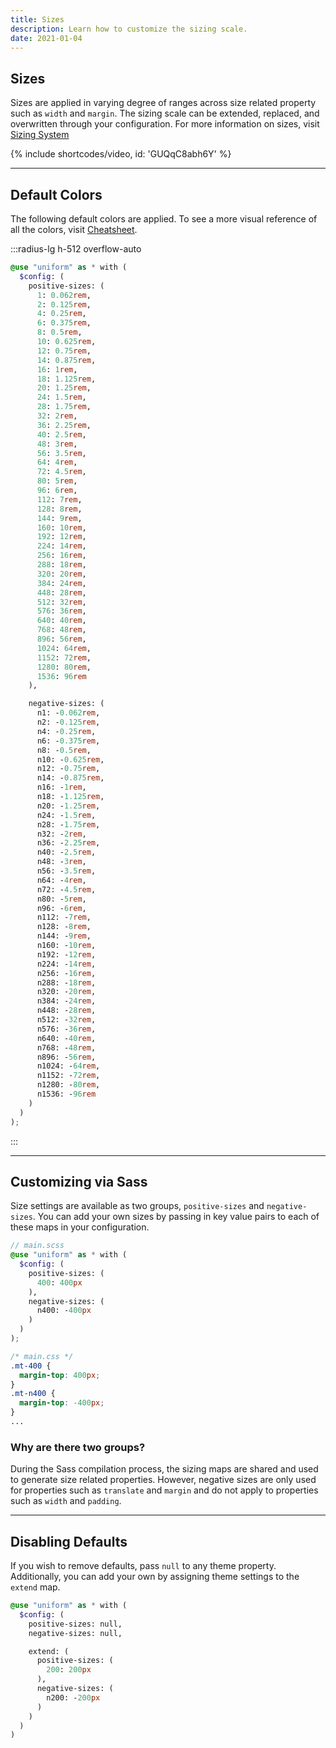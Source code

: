 ```yaml
---
title: Sizes
description: Learn how to customize the sizing scale.
date: 2021-01-04
---
```


## Sizes

Sizes are applied in varying degree of ranges across size related property such as `width` and `margin`. The sizing scale can be extended, replaced, and overwritten through your configuration. For more information on sizes, visit [Sizing System](/docs/sizing-system)

{% include shortcodes/video, id: 'GUQqC8abh6Y' %}

---

## Default Colors

The following default colors are applied. To see a more visual reference of all the colors, visit [Cheatsheet](/cheatsheet/colors).

:::radius-lg h-512 overflow-auto

```scss
@use "uniform" as * with (
  $config: (
    positive-sizes: (
      1: 0.062rem,
      2: 0.125rem,
      4: 0.25rem,
      6: 0.375rem,
      8: 0.5rem,
      10: 0.625rem,
      12: 0.75rem,
      14: 0.875rem,
      16: 1rem,
      18: 1.125rem,
      20: 1.25rem,
      24: 1.5rem,
      28: 1.75rem,
      32: 2rem,
      36: 2.25rem,
      40: 2.5rem,
      48: 3rem,
      56: 3.5rem,
      64: 4rem,
      72: 4.5rem,
      80: 5rem,
      96: 6rem,
      112: 7rem,
      128: 8rem,
      144: 9rem,
      160: 10rem,
      192: 12rem,
      224: 14rem,
      256: 16rem,
      288: 18rem,
      320: 20rem,
      384: 24rem,
      448: 28rem,
      512: 32rem,
      576: 36rem,
      640: 40rem,
      768: 48rem,
      896: 56rem,
      1024: 64rem,
      1152: 72rem,
      1280: 80rem,
      1536: 96rem
    ),

    negative-sizes: (
      n1: -0.062rem,
      n2: -0.125rem,
      n4: -0.25rem,
      n6: -0.375rem,
      n8: -0.5rem,
      n10: -0.625rem,
      n12: -0.75rem,
      n14: -0.875rem,
      n16: -1rem,
      n18: -1.125rem,
      n20: -1.25rem,
      n24: -1.5rem,
      n28: -1.75rem,
      n32: -2rem,
      n36: -2.25rem,
      n40: -2.5rem,
      n48: -3rem,
      n56: -3.5rem,
      n64: -4rem,
      n72: -4.5rem,
      n80: -5rem,
      n96: -6rem,
      n112: -7rem,
      n128: -8rem,
      n144: -9rem,
      n160: -10rem,
      n192: -12rem,
      n224: -14rem,
      n256: -16rem,
      n288: -18rem,
      n320: -20rem,
      n384: -24rem,
      n448: -28rem,
      n512: -32rem,
      n576: -36rem,
      n640: -40rem,
      n768: -48rem,
      n896: -56rem,
      n1024: -64rem,
      n1152: -72rem,
      n1280: -80rem,
      n1536: -96rem
    )
  )
);
```
:::

---

## Customizing via Sass

Size settings are available as two groups, `positive-sizes` and `negative-sizes`. You can add your own sizes by passing in key value pairs to each of these maps in your configuration.

```scss
// main.scss
@use "uniform" as * with (
  $config: (
    positive-sizes: (
      400: 400px
    ),
    negative-sizes: (
      n400: -400px
    )
  )
);
```

```css
/* main.css */
.mt-400 {
  margin-top: 400px;
}
.mt-n400 {
  margin-top: -400px;
}
...
```

### Why are there two groups?

During the Sass compilation process, the sizing maps are shared and used to generate size related properties. However, negative sizes are only used for properties such as `translate` and `margin` and do not apply to properties such as `width` and `padding`.

---

## Disabling Defaults

If you wish to remove defaults, pass `null` to any theme property. Additionally, you can add your own by assigning theme settings to the `extend` map.

```scss
@use "uniform" as * with (
  $config: (
    positive-sizes: null,
    negative-sizes: null,

    extend: (
      positive-sizes: (
        200: 200px
      ),
      negative-sizes: (
        n200: -200px
      )
    )
  )
)
